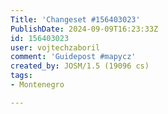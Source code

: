 ```yaml
---
Title: 'Changeset #156403023'
PublishDate: 2024-09-09T16:23:33Z
id: 156403023
user: vojtechzaboril
comment: 'Guidepost #mapycz'
created_by: JOSM/1.5 (19096 cs)
tags:
- Montenegro

---
```

